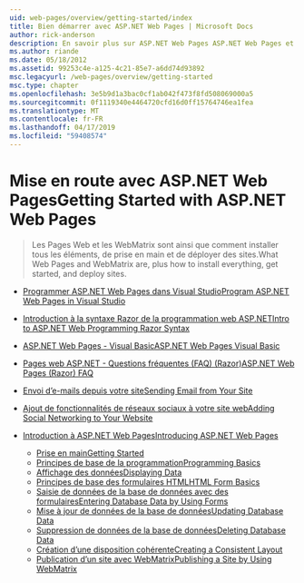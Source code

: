 ```yaml
---
uid: web-pages/overview/getting-started/index
title: Bien démarrer avec ASP.NET Web Pages | Microsoft Docs
author: rick-anderson
description: En savoir plus sur ASP.NET Web Pages ASP.NET Web Pages et la nouvelle syntaxe Razor fournissent un moyen rapide, abordable et simple de combiner du code serveur avec HTML t...
ms.author: riande
ms.date: 05/18/2012
ms.assetid: 99253c4e-a125-4c21-85e7-a6dd74d93892
msc.legacyurl: /web-pages/overview/getting-started
msc.type: chapter
ms.openlocfilehash: 3e5b9d1a3bac0cf1ab042f473f8fd508069000a5
ms.sourcegitcommit: 0f1119340e4464720cfd16d0ff15764746ea1fea
ms.translationtype: MT
ms.contentlocale: fr-FR
ms.lasthandoff: 04/17/2019
ms.locfileid: "59408574"
---
```

# <a name="getting-started-with-aspnet-web-pages"></a><span data-ttu-id="c8171-103">Mise en route avec ASP.NET Web Pages</span><span class="sxs-lookup"><span data-stu-id="c8171-103">Getting Started with ASP.NET Web Pages</span></span>

> <span data-ttu-id="c8171-104">Les Pages Web et les WebMatrix sont ainsi que comment installer tous les éléments, de prise en main et de déployer des sites.</span><span class="sxs-lookup"><span data-stu-id="c8171-104">What Web Pages and WebMatrix are, plus how to install everything, get started, and deploy sites.</span></span>


- [<span data-ttu-id="c8171-105">Programmer ASP.NET Web Pages dans Visual Studio</span><span class="sxs-lookup"><span data-stu-id="c8171-105">Program ASP.NET Web Pages in Visual Studio</span></span>](program-asp-net-web-pages-in-visual-studio.md)
- [<span data-ttu-id="c8171-106">Introduction à la syntaxe Razor de la programmation web ASP.NET</span><span class="sxs-lookup"><span data-stu-id="c8171-106">Intro to ASP.NET Web Programming Razor Syntax</span></span>](introducing-razor-syntax-c.md)
- [<span data-ttu-id="c8171-107">ASP.NET Web Pages - Visual Basic</span><span class="sxs-lookup"><span data-stu-id="c8171-107">ASP.NET Web Pages Visual Basic</span></span>](introducing-razor-syntax-vb.md)
- [<span data-ttu-id="c8171-108">Pages web ASP.NET - Questions fréquentes (FAQ) (Razor)</span><span class="sxs-lookup"><span data-stu-id="c8171-108">ASP.NET Web Pages (Razor) FAQ</span></span>](aspnet-web-pages-razor-faq.md)
- [<span data-ttu-id="c8171-109">Envoi d’e-mails depuis votre site</span><span class="sxs-lookup"><span data-stu-id="c8171-109">Sending Email from Your Site</span></span>](11-adding-email-to-your-web-site.md)
- [<span data-ttu-id="c8171-110">Ajout de fonctionnalités de réseaux sociaux à votre site web</span><span class="sxs-lookup"><span data-stu-id="c8171-110">Adding Social Networking to Your Website</span></span>](13-adding-social-networking-to-your-web-site.md)
- [<span data-ttu-id="c8171-111">Introduction à ASP.NET Web Pages</span><span class="sxs-lookup"><span data-stu-id="c8171-111">Introducing ASP.NET Web Pages</span></span>](introducing-aspnet-web-pages-2/index.md)

    - [<span data-ttu-id="c8171-112">Prise en main</span><span class="sxs-lookup"><span data-stu-id="c8171-112">Getting Started</span></span>](introducing-aspnet-web-pages-2/getting-started.md)
    - [<span data-ttu-id="c8171-113">Principes de base de la programmation</span><span class="sxs-lookup"><span data-stu-id="c8171-113">Programming Basics</span></span>](introducing-aspnet-web-pages-2/intro-to-web-pages-programming.md)
    - [<span data-ttu-id="c8171-114">Affichage des données</span><span class="sxs-lookup"><span data-stu-id="c8171-114">Displaying Data</span></span>](introducing-aspnet-web-pages-2/displaying-data.md)
    - [<span data-ttu-id="c8171-115">Principes de base des formulaires HTML</span><span class="sxs-lookup"><span data-stu-id="c8171-115">HTML Form Basics</span></span>](introducing-aspnet-web-pages-2/form-basics.md)
    - [<span data-ttu-id="c8171-116">Saisie de données de la base de données avec des formulaires</span><span class="sxs-lookup"><span data-stu-id="c8171-116">Entering Database Data by Using Forms</span></span>](introducing-aspnet-web-pages-2/entering-data.md)
    - [<span data-ttu-id="c8171-117">Mise à jour de données de la base de données</span><span class="sxs-lookup"><span data-stu-id="c8171-117">Updating Database Data</span></span>](introducing-aspnet-web-pages-2/updating-data.md)
    - [<span data-ttu-id="c8171-118">Suppression de données de la base de données</span><span class="sxs-lookup"><span data-stu-id="c8171-118">Deleting Database Data</span></span>](introducing-aspnet-web-pages-2/deleting-data.md)
    - [<span data-ttu-id="c8171-119">Création d’une disposition cohérente</span><span class="sxs-lookup"><span data-stu-id="c8171-119">Creating a Consistent Layout</span></span>](introducing-aspnet-web-pages-2/layouts.md)
    - [<span data-ttu-id="c8171-120">Publication d’un site avec WebMatrix</span><span class="sxs-lookup"><span data-stu-id="c8171-120">Publishing a Site by Using WebMatrix</span></span>](introducing-aspnet-web-pages-2/publishing.md)
